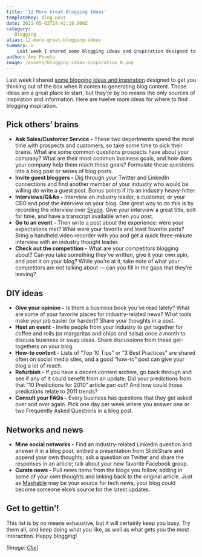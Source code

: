 ```yaml
---
title: '12 More Great Blogging Ideas'
templateKey: blog-post
date: 2011-05-02T14:42:18.000Z
category: 
  -Blogging
alias: 12-more-great-blogging-ideas
summary: > 
  	Last week I shared some blogging ideas and inspiration designed to get you thinking out of the box when it comes to generating blog content. Those ideas are a great place to start, but they’re by no means the only sources of inspiration and information. Here are twelve more ideas for where to find blogging inspiration.
author: Amy Peveto
image: /assets/blogging-ideas-inspiration_0.png
---
```


Last week I shared [some blogging ideas and inspiration](/blog/04/25/2011/blogging-ideas-what-say-when-theres-nothing-say) designed to get you thinking out of the box when it comes to generating blog content. Those ideas are a great place to start, but they’re by no means the _only_ sources of inspiration and information. Here are twelve more ideas for where to find blogging inspiration.

Pick others’ brains
-------------------

*   **Ask Sales/Customer Service -** These two departments spend the most time with prospects and customers, so take some time to pick their brains. What are some common questions prospects have about your company? What are their most common business goals, and how does your company help them reach those goals? Formulate these questions into a blog post or series of blog posts.
*   **Invite guest bloggers -** Dig through your Twitter and LinkedIn connections and find another member of your industry who would be willing do write a guest post. Bonus points if it’s an industry heavy-hitter.
*   **Interviews/Q&As -** Interview an industry leader, a customer, or your CEO and post the interview on your blog. One great way to do this is by recording the interview over [Skype](http://www.skype.com/en/). Give your interview a great title, edit for time, and have a transcript available when you post.
*   **Go to an event -** Then write a post about the experience: were your expectations met? What were your favorite and least favorite parts? Bring a handheld video recorder with you and get a quick three-minute interview with an industry thought leader.
*   **Check out the competition -** What are your competitors blogging about? Can you take something they’ve written, give it your own spin, and post it on your blog? While you’re at it, take note of what your competitors are not talking about — can you fill in the gaps that they’re leaving?

DIY ideas
---------

*   **Give your opinion -** Is there a business book you’ve read lately? What are some of your favorite places for industry-related news? What tools make your job easier (or harder)? Share your thoughts in a post.
*   **Host an event -** Invite people from your industry to get together for coffee and rolls (or margaritas and chips and salsa) once a month to discuss business or swap ideas. Share discussions from these get-togethers on your blog.
*   **How-to content -** Lists of “Top 10 Tips” or “3 Best Practices” are shared often on social media sites, and a good “how-to” post can give your blog a lot of reach.
*   **Refurbish -** If you have a decent content archive, go back through and see if any of it could benefit from an update. Did your predictions from that “10 Predictions for 2010” article pan out? And how could those predictions relate to 2011 trends?
*   **Consult your FAQs -** Every business has questions that they get asked over and over again. Pick one day per week where you answer one or two Frequently Asked Questions in a blog post.

Networks and news
-----------------

*   **Mine social networks -** Find an industry-related LinkedIn question and answer it in a blog post; embed a presentation from SlideShare and append your own thoughts; ask a question on Twitter and share the responses in an article; talk about your new favorite Facebook group.
*   **Curate news -** Pull news items from the blogs you follow, adding in some of your own thoughts and linking back to the original article. Just as [Mashable](http://mashable.com/) may be your source for tech news, your blog could become someone else’s source for the latest updates.

Get to gettin’!
---------------

This list is by no means exhaustive, but it will certainly keep you busy. Try them all, and keep doing what you like, as well as what gets you the most interaction. Happy blogging!

_\[Image: [Clix](http://www.freeimages.com/browse.phtml?f=view&id=922922)\]_